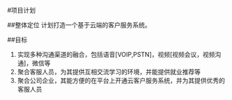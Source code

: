 #项目计划

##整体定位
计划打造一个基于云端的客户服务系统。

##目标
1. 实现多种沟通渠道的融合，包括语音[VOIP,PSTN]，视频[视频会议，视频沟通]，微信等
2. 聚合客服人员，为其提供互相交流学习的环境，并能提供就业推荐等
3. 聚合公司企业，其能方便的在平台上开通云客户服务系统，并为其提供优秀的客服人员